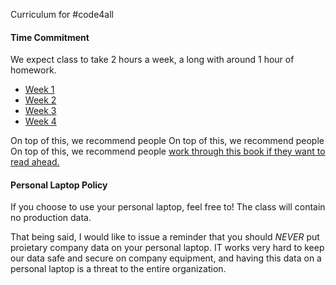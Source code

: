 
Curriculum for #code4all

#### Time Commitment

We expect class to take 2 hours a week, a long with around 1 hour of homework.

* [Week 1](week1.md)
* [Week 2](week2.md)
* [Week 3](week3.md)
* [Week 4](week4.md)

On top of this, we recommend people On top of this, we recommend people On top of this, we recommend people [work through this book if they want to read ahead.](http://learnpythonthehardway.org/book/)

#### Personal Laptop Policy

If you choose to use your personal laptop, feel free to! The class will contain no production data.

That being said, I would like to issue a reminder that you should *NEVER* put proietary company data on your personal laptop. IT works very hard to keep our data safe and secure on company equipment, and having this data on a personal laptop is a threat to the entire organization. 

